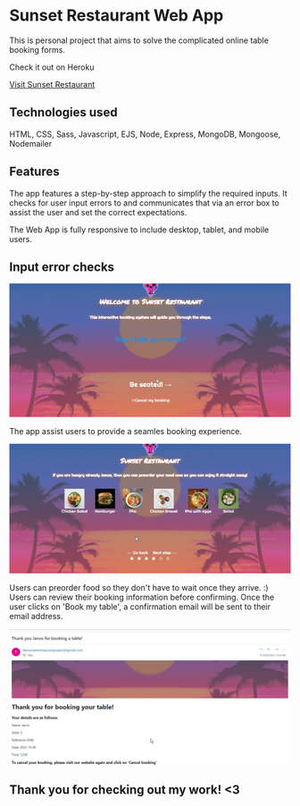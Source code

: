 # Sunset Restaurant Web App
This is personal project that aims to solve the complicated online table booking forms.

Check it out on Heroku

[Visit Sunset Restaurant](https://sunset-restaurant.herokuapp.com/)


## Technologies used
HTML, CSS, Sass, Javascript, EJS, Node, Express, MongoDB, Mongoose, Nodemailer

## Features
The app features a step-by-step approach to simplify the required inputs.
It checks for user input errors to and communicates that via an error box to assist the user and set the correct expectations.

The Web App is fully responsive to include desktop, tablet, and mobile users.

## Input error checks

![Sunset Restaurant Error Messages](https://github.com/janoskocs/sunset-web-app/blob/main/readmeimg/sunseterror.gif?raw=true)

The app assist users to provide a seamles booking experience.

![Sunset Restaurant Booking](https://github.com/janoskocs/sunset-web-app/blob/main/readmeimg/sunsetbooking.gif?raw=true)

Users can preorder food so they don't have to wait once they arrive. :)
Users can review their booking information before confirming. Once the user clicks on 'Book my table', a confirmation email will be sent to their email address.

![Sunset Restaurant Booking](https://github.com/janoskocs/sunset-web-app/blob/main/readmeimg/sunsetemail.gif?raw=true)


## Thank you for checking out my work! <3
